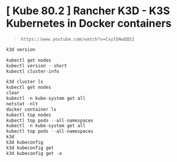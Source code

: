 # [ Kube 80.2 ] Rancher K3D - K3S Kubernetes in Docker containers

> ```https://www.youtube.com/watch?v=CxylDAwQQSI```

```s
k3d version

kubectl get nodes
kubectl version --short
kubectl cluster-info

k3d cluster ls
kubectl get nodes
clear
kubectl -n kube-system get all
netstat -nlt
docker container ls
kubectl top nodes
kubectl top pods --all-namespaces
kubectl -n kube-system get all
kubectl top pods --all-namespaces
k3d 
k3d kubeconfig
k3d kubeconfig get
k3d kubeconfig get -a
```